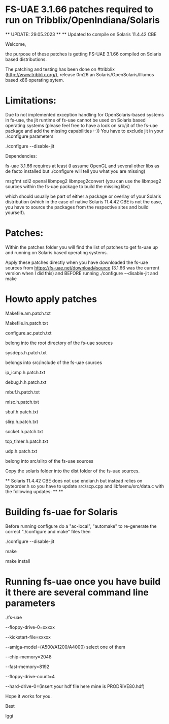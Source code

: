 #  FS-UAE 3.1.66 patches required to run on Tribblix/OpenIndiana/Solaris

** UPDATE: 29.05.2023 
**
** Updated to compile on Solaris 11.4.42 CBE

Welcome,

the purpose of these patches is getting FS-UAE 3.1.66 compiled on Solaris based distributions.

The patching and testing has been done on #tribblix (http://www.tribblix.org/), release 0m26 an Solaris/OpenSolaris/Illumos based x86 operating sytem.

# Limitations:

Due to not implemented exception handling for OpenSolaris-based systems  in fs-uae, the jit runtime of fs-uae cannot be used on Solaris based operating systems (please feel free to have a look on src/jit of the fs-uae package and add the missing capabilities :-)) You have to exclude jit in your ./configure parameters

./configure --disable-jit

Dependencies:

fs-uae 3.1.66 requires at least (I assume OpenGL and several other libs as de facto installed but ./configure will tell you what you are missing)

msgfmt sdl2 openal libmpeg2 libmpeg2convert (you can use the libmpeg2 sources within the fs-uae package to build the missing libs)

which should usually be part of either a package or overlay of your Solaris distribution (which in the case of native Solaris 11.4.42 CBE is not the case, you have to source the packages from the respective sites and build yourself).

# Patches:

Within the patches folder you will find the list of patches to get fs-uae up and running on Solaris based operating systems.

Apply these patches directly when you have downloaded the fs-uae sources from https://fs-uae.net/download#source (3.1.66 was the current version when I did this) and BEFORE running ./configure --disable-jit and make

# Howto apply patches

Makefile.am.patch.txt

Makefile.in.patch.txt

configure.ac.patch.txt

belong into the root directory of the fs-uae sources

sysdeps.h.patch.txt

belongs into src/include of the fs-uae sources

ip_icmp.h.patch.txt

debug.h.h.patch.txt

mbuf.h.patch.txt

misc.h.patch.txt

sbuf.h.patch.txt

slirp.h.patch.txt

socket.h.patch.txt

tcp_timer.h.patch.txt

udp.h.patch.txt

belong into src/slirp of the fs-uae sources

Copy the solaris folder into the dist folder of the fs-uae sources.

** Solaris 11.4.42 CBE does not use endian.h but instead relies on byteorder.h so you have to update src/scp.cpp and libfsemu/src/data.c with the following updates:
**
**


# Building fs-uae for Solaris 

Before running configure do a "ac-local", "automake" to re-generate the correct "./configure and make" files then

./configure --disable-jit

make

make install

# Running fs-uae once you have build it there are several command line parameters

./fs-uae 

  --floppy-drive-0=xxxxx
  
  --kickstart-file=xxxxx
  
  --amiga-model=(A500/A1200/A4000) select one of them 
  
  --chip-memory=2048
  
  --fast-memory=8192
  
  --floppy-drive-count=4
  
  --hard-drive-0=(insert your hdf file here mine is PRODRIVE80.hdf) 
  
  
Hope it works for you.

Best

Iggi





